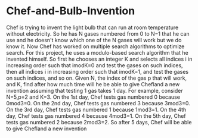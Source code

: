 # Chef-and-Bulb-Invention
Chef is trying to invent the light bulb that can run at room temperature without electricity. So he has N gases numbered from 0 to N−1 that he can use and he doesn't know which one of the N gases will work but we do know it.  Now Chef has worked on multiple search algorithms to optimize search. For this project, he uses a modulo-based search algorithm that he invented himself. So first he chooses an integer K and selects all indices i in increasing order such that imodK=0 and test the gases on such indices, then all indices i in increasing order such that imodK=1, and test the gases on such indices, and so on.  Given N, the index of the gas p that will work, and K, find after how much time will he be able to give Chefland a new invention assuming that testing 1 gas takes 1 day.  For example, consider N=5,p=2 and K=3.  On the 1st day, Chef tests gas numbered 0 because 0mod3=0. On the 2nd day, Chef tests gas numbered 3 because 3mod3=0. On the 3rd day, Chef tests gas numbered 1 because 1mod3=1. On the 4th day, Chef tests gas numbered 4 because 4mod3=1. On the 5th day, Chef tests gas numbered 2 because 2mod3=2. So after 5 days, Chef will be able to give Chefland a new invention
